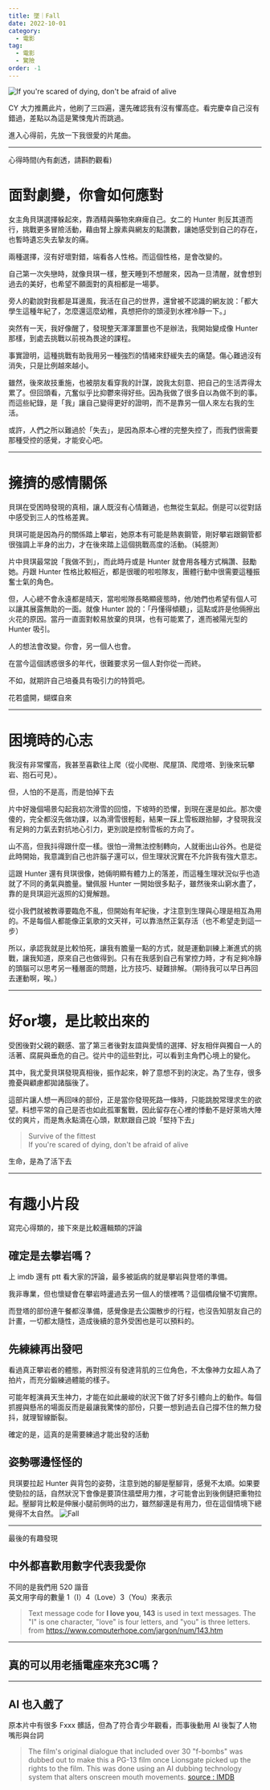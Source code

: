 ```yaml
---
title: 墜｜Fall
date: 2022-10-01
category:
  - 電影
tag:
  - 電影
  - 驚險
order: -1
---
```


![If you're scared of dying, don't be afraid of alive](https://blogger.googleusercontent.com/img/b/R29vZ2xl/AVvXsEgysOV3Spl2ONIPIrvZK9xbmPHJNtVU92clXO2xf4nKWoJTdUYXvxoLbmVm-Vy_gscfhDtdRGsaPZ47oWBPMudsq4VFk2ZY06cEbzBZlxtso0_WbRBRpj8LprQC3kqO2z_grdGz6PdcQ-moyi2DaTThThFyokYtMW796439iQyFiK6Td9RPoUTF8fZq0g/s800/Xnip2022-10-02_10-26-59.jpg "Fall")

CY 大力推薦此片，他刷了三四遍，還先確認我有沒有懼高症。看完慶幸自己沒有錯過，差點以為這是驚悚鬼片而跳過。

進入心得前，先放一下我很愛的片尾曲。

<YouTube id="xRUsT3HZoxE" />


<!--more-->

---
心得時間(內有劇透，請斟酌觀看)

# 面對劇變，你會如何應對
女主角貝琪選擇躲起來，靠酒精與藥物來麻痺自己。女二的 Hunter 則反其道而行，挑戰更多冒險活動，藉由腎上腺素與網友的點讚數，讓她感受到自己的存在，也暫時遺忘失去摯友的痛。

兩種選擇，沒有好壞對錯，端看各人性格。而這個性格，是會改變的。

自己第一次失戀時，就像貝琪一樣，整天睡到不想醒來，因為一旦清醒，就會想到過去的美好，也希望不願面對的真相都是一場夢。

旁人的勸說對我都是耳邊風，我活在自己的世界，還曾被不認識的網友說：「都大學生這種年紀了，怎麼還這麼幼稚，真想把你的頭浸到水裡冷靜一下。」

突然有一天，我好像醒了，發現整天渾渾噩噩也不是辦法，我開始變成像 Hunter 那樣，到處去挑戰以前視為畏途的課程。

事實證明，這種挑戰有助我用另一種強烈的情緒來舒緩失去的痛楚。傷心難過沒有消失，只是比例越來越小。

雖然，後來故技重施，也被朋友看穿我的計謀，說我太刻意、把自己的生活弄得太累了。但回頭看，亢奮似乎比抑鬱來得好些。因為我做了很多自以為做不到的事。而這些紀錄，是「我」讓自己變得更好的證明，而不是靠另一個人來左右我的生活。

或許，人們之所以難過於「失去」，是因為原本心裡的完整失控了，而我們很需要那種受控的感覺，才能安心吧。

---
# 擁擠的感情關係
貝琪在受困時發現的真相，讓人既沒有心情難過，也無從生氣起。倒是可以從對話中感受到三人的性格差異。

貝琪可能是因為丹的關係踏上攀岩，她原本有可能是熱衷鋼管，剛好攀岩跟鋼管都很強調上半身的出力，才在後來踏上這個挑戰高度的活動。（純臆測）

片中貝琪最常說「我做不到」，而此時丹或是 Hunter 就會用各種方式稱讚、鼓勵她。丹跟 Hunter 性格比較相近，都是很暖的啦啦隊友，團體行動中很需要這種振奮士氣的角色。

但，人心總不會永遠都是晴天，當啦啦隊長略顯疲態時，他/她們也希望有個人可以讓其展露無助的一面。就像 Hunter 說的：「丹懂得傾聽」，這點或許是他倆擦出火花的原因。當丹一直面對較易放棄的貝琪，也有可能累了，進而被陽光型的 Hunter 吸引。

人的想法會改變。你會，另一個人也會。

在當今這個誘惑很多的年代，很難要求另一個人對你從一而終。

不如，就期許自己培養具有吸引力的特質吧。

花若盛開，蝴蝶自來

---
# 困境時的心志
我沒有非常懼高，我甚至喜歡往上爬（從小爬樹、爬屋頂、爬燈塔、到後來玩攀岩、抱石可見）。

但，人怕的不是高，而是怕掉下去

片中好幾個場景勾起我初次滑雪的回憶，下坡時的恐懼，到現在還是如此。那次傻傻的，完全都沒先做功課，以為滑雪很輕鬆，結果一踩上雪板跟抬腳，才發現我沒有足夠的力氣去對抗地心引力，更別說是控制雪板的方向了。

山不高，但我抖得跟什麼一樣。很怕一滑無法控制轉向，人就衝出山谷外。也是從此時開始，我意識到自己也許腦子還可以，但生理狀況實在不允許我有強大意志。

這跟 Hunter 還有貝琪很像，她倆明顯有體力上的落差，而這種生理狀況似乎也造就了不同的勇氣與膽量。蠻佩服 Hunter 一開始很多點子，雖然後來山窮水盡了，靠的是貝琪迴光返照的幻覺解題。

從小我們就被教導要臨危不亂，但開始有年紀後，才注意到生理與心理是相互為用的。不是每個人都能像正氣歌的文天祥，可以靠浩然正氣存活（也不希望走到這一步）

所以，承認我就是比較怕死，讓我有膽量一點的方式，就是運動訓練上漸進式的挑戰，讓我知道，原來自己也做得到。只有在我感到自己有掌控力時，才有足夠冷靜的頭腦可以思考另一種層面的問題，比方技巧、疑難排解。（期待我可以早日再回去運動啊，唉。）

---
# 好or壞，是比較出來的
受困後對父親的觀感、當了第三者後對友誼與愛情的選擇、好友相伴與獨自一人的活著、腐屍與垂危的自己。從片中的這些對比，可以看到主角們心境上的變化。

其中，我尤愛貝琪發現真相後，振作起來，幹了意想不到的決定。為了生存，很多擔憂與顧慮都拋諸腦後了。

這部片讓人想一再回味的部份，正是當你發現死路一條時，只能跳脫常理求生的欲望。料想平常的自己是否也如此孤軍奮戰，因此留存在心裡的悸動不是好萊塢大陣仗的爽片，而是雋永點滴在心頭，默默跟自己說「堅持下去」

> Survive of the fittest  
If you're scared of dying, don't be afraid of alive

生命，是為了活下去

---
# 有趣小片段
寫完心得類的，接下來是比較邏輯類的評論
 
## 確定是去攀岩嗎？
上 imdb 還有 ptt 看大家的評論，最多被詬病的就是攀岩與登塔的準備。

我非專業，但也懷疑會在攀岩時盪過去另一個人的懷裡嗎？這個橋段蠻不切實際。

而登塔的部份連午餐都沒準備，感覺像是去公園散步的行程，也沒告知朋友自己的計畫，一切都太隨性，造成後續的意外受困也是可以預料的。

## 先練練再出發吧  
看過真正攀岩者的體態，再對照沒有發達背肌的三位角色，不太像神力女超人為了拍片，而充分鍛練過體能的樣子。

可能年輕演員天生神力，才能在如此嚴峻的狀況下做了好多引體向上的動作。每個抓握與懸吊的場面反而是最讓我驚悚的部份，只要一想到過去自己撐不住的無力發抖，就理智線斷裂。

確定的是，這真的是需要練過才能出發的活動

## 姿勢哪邊怪怪的  
貝琪要拉起 Hunter 與背包的姿勢，注意到她的腳是壓腳背，感覺不太順。如果要使勁拉的話，自然狀況下會像是要頂住牆壁用力推，才可能會出到後側鏈把重物拉起。壓腳背比較是伸展小腿前側時的出力，雖然腳還是有用力，但在這個情境下總覺得不太自然。
![](https://blogger.googleusercontent.com/img/a/AVvXsEiSUnDhhS9nos2dXG_W_pFIR0kJBiGZS1C2oTGB5eyQ_2IddFbSLZVwtIHCn7q6VsElL6AI_bA7_ik5mFtMO_keJ26oP_VKBTSMRqjxnvDNvMsSep40bgp20sSTGP4vsawWzWBYygke2tdTGdc4Y6sqRBJ3-G512rcwiv2A7YzFOcJANb54waOiC-USCQ "Fall")


---
最後的有趣發現

## 中外都喜歡用數字代表我愛你  
不同的是我們用 520 諧音  
英文用字母的數量 1（I）4（Love）3（You）來表示
> Text message code for **I love you**, **143** is used in text messages. The "I" is one character, "love" is four letters, and "you" is three letters.  from https://www.computerhope.com/jargon/num/143.htm

---
## 真的可以用老插電座來充3C嗎？
<YouTube id="j3rwWYS6xac" />

---
## AI 也入戲了
原本片中有很多 Fxxx 髒話，但為了符合青少年觀看，而事後動用 AI 後製了人物嘴形與台詞
> The film's original dialogue that included over 30 "f-bombs" was dubbed out to make this a PG-13 film once Lionsgate picked up the rights to the film. This was done using an AI dubbing technology system that alters onscreen mouth movements.
[source : IMDB](https://www.imdb.com/title/tt15325794/trivia?item=tr6461514)